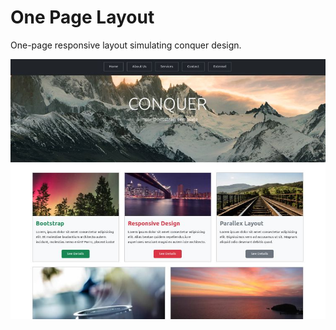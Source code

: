 # One Page Layout
One-page responsive layout simulating conquer design.

![alt screenshot](https://github.com/oelgazzar/one-page-layout/blob/main/screenshot.jpg)
